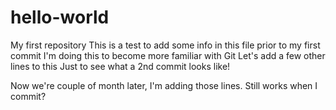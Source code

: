 # hello-world
My first repository 
This is a test to add some info in this file prior to my first commit
I'm doing this to become more familiar with Git
Let's add a few other lines to this
Just to see what a 2nd commit looks like!

Now we're couple of month later, I'm adding those lines.
Still works when I commit?
